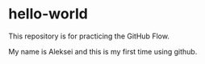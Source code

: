 # hello-world
This repository is for practicing the GitHub Flow.

My name is Aleksei and this is my first time using github.
